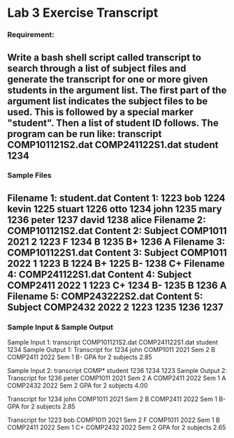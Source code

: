 # Lab 3 Exercise Transcript
### Requirement:
Write a bash shell script called transcript to search through a list of subject files and generate the transcript for one or more given students in the argument list. 
The first part of the argument list indicates the subject files to be used. This is followed by a special marker "student". Then a list of student ID follows. The program can be run like: 
	transcript COMP101121S2.dat COMP241122S1.dat student 1234
---
### Sample Files
Filename 1: student.dat
Content 1: 
1223 bob
1224 kevin
1225 stuart
1226 otto
1234 john
1235 mary
1236 peter
1237 david
1238 alice
Filename 2: COMP101121S2.dat
Content 2:
Subject COMP1011 2021 2
1223 F
1234 B
1235 B+
1236 A
Filename 3: COMP101122S1.dat
Content 3:
Subject COMP1011 2022 1
1223 B
1224 B+
1225 B-
1238 C+
Filename 4: COMP241122S1.dat
Content 4: 
Subject COMP2411 2022 1
1223 C+
1234 B-
1235 B
1236 A
Filename 5: COMP243222S2.dat
Content 5: 
Subject COMP2432 2022 2
1223
1235
1236
1237
---
### Sample Input & Sample Output
Sample Input 1: transcript COMP101121S2.dat COMP241122S1.dat student 1234
Sample Output 1: 
Transcript for 1234 john
COMP1011 2021 Sem 2 B
COMP2411 2022 Sem 1 B-
GPA for 2 subjects 2.85

Sample Input 2: transcript COMP* student 1236 1234 1223
Sample Output 2: 
Transcript for 1236 peter
COMP1011 2021 Sem 2 A
COMP2411 2022 Sem 1 A
COMP2432 2022 Sem 2
GPA for 2 subjects 4.00

Transcript for 1234 john
COMP1011 2021 Sem 2 B
COMP2411 2022 Sem 1 B-
GPA for 2 subjects 2.85

Transcript for 1223 bob
COMP1011 2021 Sem 2 F
COMP1011 2022 Sem 1 B
COMP2411 2022 Sem 1 C+
COMP2432 2022 Sem 2
GPA for 2 subjects 2.65
